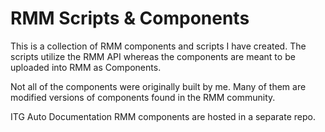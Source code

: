 # RMM Scripts & Components

This is a collection of RMM components and scripts I have created. The scripts utilize the RMM API whereas the components are meant to be uploaded into RMM as Components.

Not all of the components were originally built by me. Many of them are modified versions of components found in the RMM community.

ITG Auto Documentation RMM components are hosted in a separate repo.